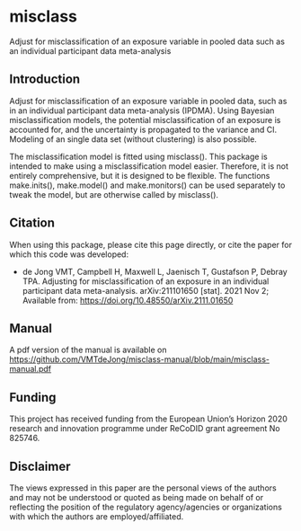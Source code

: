 # misclass
Adjust for misclassification of an exposure variable in pooled data such as an individual
participant data meta-analysis

## Introduction
Adjust for misclassification of an exposure variable in pooled data,
such as in an individual participant data meta-analysis (IPDMA). Using Bayesian
misclassification models, the potential misclassification of an exposure is
accounted for, and the uncertainty is propagated to the variance and CI. 
Modeling of an single data set (without clustering) is also possible.

The misclassification model is fitted using misclass(). This package is 
intended to make using a misclassification model easier. Therefore, it is not 
entirely comprehensive, but it is designed to be flexible. The functions
make.inits(), make.model() and make.monitors() can be used separately to 
tweak the model, but are otherwise called by misclass(). 

## Citation
When using this package, please cite this page directly, or cite the paper for which this code was developed:
* de Jong VMT, Campbell H, Maxwell L, Jaenisch T, Gustafson P, Debray TPA. Adjusting for misclassification of an exposure in an individual participant data meta-analysis. arXiv:211101650 [stat]. 2021 Nov 2; Available from: https://doi.org/10.48550/arXiv.2111.01650

## Manual
A pdf version of the manual is available on https://github.com/VMTdeJong/misclass-manual/blob/main/misclass-manual.pdf

## Funding 
This project has received funding from the European Union’s Horizon 2020 research and innovation programme
under ReCoDID grant agreement No 825746.

## Disclaimer
The views expressed in this paper are the personal views of the authors and may not be understood or quoted as being
made on behalf of or reflecting the position of the regulatory agency/agencies or organizations with which the authors are
employed/affiliated.

